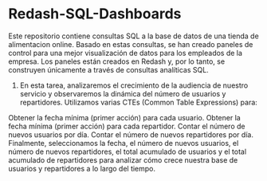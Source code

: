 # Redash-SQL-Dashboards

Este repositorio contiene consultas SQL a la base de datos de una tienda de alimentacion online. 
Basado en estas consultas, se han creado paneles de control para una mejor visualización de datos 
para los empleados de la empresa. Los paneles están creados en Redash y, por lo tanto, se construyen
únicamente a través de consultas analíticas SQL.

1.  En esta tarea, analizaremos el crecimiento de la audiencia de nuestro servicio y observaremos la dinámica del número de usuarios y repartidores. Utilizamos varias CTEs (Common Table Expressions) para:

Obtener la fecha mínima (primer acción) para cada usuario.
Obtener la fecha mínima (primer acción) para cada repartidor.
Contar el número de nuevos usuarios por día.
Contar el número de nuevos repartidores por día.
Finalmente, seleccionamos la fecha, el número de nuevos usuarios, el número de nuevos repartidores, el total acumulado de usuarios y el total acumulado de repartidores para analizar cómo crece nuestra base de usuarios y repartidores a lo largo del tiempo.

